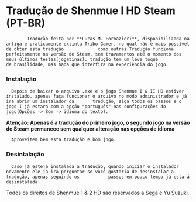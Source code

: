 # Tradução de Shenmue I HD Steam (PT-BR)

            Tradução feita por **Lucas M. Fornazieri**, disponibilizada na antiga e praticamente extinta Tribo Gamer, no qual não é mais possível de obter esta tradução             como outras.Tradução funciona perfeitamente na versão de Steam, sem travamentos até o momento dos meus últimos testes(jogatinas), tradução tem um leve toque             de brasilidade, mas nada que interfira na experiência do jogo. 

### Instalação

      Depois de baixar o arquivo .exe e o jogo Shenmue I & II HD estiver instalado, apenas faça funcionar o arquivo no modo administrador e já ira abrir um instalador da       tradução, siga todos os passos e o jogo I já estará com a opção "português" nas configurações do jogo(Opções -> Som -> idioma do texto). 

**Atenção: Apenas é a tradução do primeiro jogo, o segundo jogo na versão de Steam permanece sem qualquer alteração nas opções de idioma**

      Aproveitem bem esta tradução e bom jogo.

### Desintalação
      
      Caso já esteja instalada a tradução, quando iniciar o instalador novamente ele já ira perguntar se você gostaria de desinstalar a tradução, apenas seguindo os           passos em pouco tempo já estará desinstalada.

      
Todos os direitos de Shenmue 1 & 2 HD são reservados a Sega e Yu Suzuki. 
